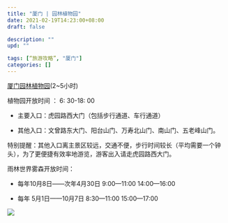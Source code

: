 ```yaml
---
title: "厦门 | 园林植物园"
date: 2021-02-19T14:23:00+08:00
draft: false

description: ""
upd: ""

tags: [“旅游攻略”, "厦门"]
categories: []
---
```


[厦门园林植物园](http://www.mafengwo.cn/poi/14944.html)(2~5小时)

植物园开放时间 ： 6: 30-18: 00

- 主要入口：虎园路西大门（包括步行通道、车行通道）

- 其他入口：文曾路东大门、阳台山门、万寿北山门、南山门、五老峰山门。

特别提醒：其他入口离主景区较远，交通不便，步行时间较长（平均需要一个钟头），为了更便捷有效率地游览，游客出入请走虎园路西大门。

 雨林世界雾森开放时间：

- 每年10月8日——次年4月30日  9:00—11:00  14:00—16:00

- 每年 5月1日——10月7日    8:30—11:00  15:00—17:00

![](https://cdn.jsdelivr.net/gh/henrywu97/FigBed/Figs/20210219142722.jpg)









